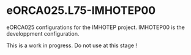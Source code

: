 # eORCA025.L75-IMHOTEP00
eORCA025 configurations for the IMHOTEP project. IMHOTEP00 is the developpment configuration.

This is a work in progress. Do not use  at this stage ! 

